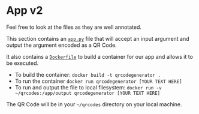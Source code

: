 
# App v2

Feel free to look at the files as they are well annotated.

This section contains an [`app.py`](src/app.py) file that will accept an input argument and output the argument encoded as a QR Code.

It also contains a [`Dockerfile`](Dockerfile) to build a container for our app and allows it to be executed.

* To build the container: `docker build -t qrcodegenerator .`
* To run the container `docker run qrcodegenerator [YOUR TEXT HERE]`
* To run and output the file to local filesystem: `docker run -v ~/qrcodes:/app/output qrcodegenerator [YOUR TEXT HERE]`

The QR Code will be in your `~/qrcodes` directory on your local machine.